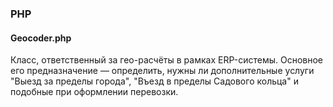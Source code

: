### PHP

#### Geocoder.php

Класс, ответственный за гео-расчёты в рамках ERP-системы. Основное его предназначение — определить, нужны ли дополнительные услуги "Выезд за пределы города", "Въезд в пределы Садового кольца" и подобные при оформлении перевозки.
